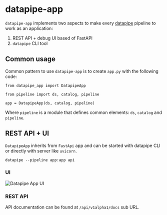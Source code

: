 # datapipe-app

`datapipe-app` implements two aspects to make every [datapipe](https://github.com/epoch8/datapipe) pipeline to work as
an application:

1. REST API + debug UI based of FastAPI
1. `datapipe` CLI tool

## Common usage

Common pattern to use `datapipe-app` is to create `app.py` with the following code:

```
from datapipe_app import DatapipeApp

from pipeline import ds, catalog, pipeline

app = DatapipeApp(ds, catalog, pipeline)
```

Where `pipeline` is a module that defines common elements: `ds`, `catalog` and
`pipeline`.

## REST API + UI

`DatapipeApp` inherits from `FastApi` app and can be started with datapipe CLI
or directly with server like `uvicorn`.

```
datapipe --pipeline app:app api
```

### UI

![Datapipe App UI](docs/datapipe-example-app.png)

### REST API

API documentation can be found at `/api/v1alpha1/docs` sub URL.
